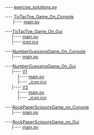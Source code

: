 ---- [exercise_solutions.py](https://github.com/R4mp4g3-0/simple_exercises/blob/main/Python/exercise_solutions.py)<br>

---- [TicTacToe_Game_On_Console](https://github.com/R4mp4g3-0/simple_exercises/tree/main/Python/TicTacToe_Game_On_Console)<br>
  &nbsp;&nbsp;&nbsp;&nbsp;&nbsp;&nbsp;
  |---- [main.py](https://github.com/R4mp4g3-0/simple_exercises/blob/main/Python/TicTacToe_Game_On_Console/main.py)<br>
  
----[TicTacToe_Game_On_Gui](https://github.com/R4mp4g3-0/simple_exercises/blob/main/Python/TicTacToe_Game_On_Gui)<br>
  &nbsp;&nbsp;&nbsp;&nbsp;&nbsp;
  |---- [main.py](https://github.com/R4mp4g3-0/simple_exercises/blob/main/Python/TicTacToe_Game_On_Gui/main.py)<br>
  &nbsp;&nbsp;&nbsp;&nbsp;&nbsp;
  |---- [icon.ico](https://github.com/R4mp4g3-0/simple_exercises/blob/main/Python/TicTacToe_Game_On_Gui/icon.ico)<br>

----[NumberGuessingGame_On_Console](https://github.com/R4mp4g3-0/simple_exercises/tree/main/Python/NumberGuessingGame_On_Console)<br>
  &nbsp;&nbsp;&nbsp;&nbsp;&nbsp;
  |---- [main.py](https://github.com/R4mp4g3-0/simple_exercises/blob/main/Python/NumberGuessingGame_On_Console/main.py)<br>


----[NumberGuessingGame_On_Gui](https://github.com/R4mp4g3-0/simple_exercises/tree/main/Python/NumberGuessingGame_On_Gui)<br>
  &nbsp;&nbsp;&nbsp;&nbsp;&nbsp;
  |---- [V1](https://github.com/R4mp4g3-0/simple_exercises/tree/main/Python/NumberGuessingGame_On_Gui/V1)<br>
  &nbsp;&nbsp;&nbsp;&nbsp;&nbsp;&nbsp;&nbsp;&nbsp;&nbsp;&nbsp;
  |---- [main.py](https://github.com/R4mp4g3-0/simple_exercises/blob/main/Python/NumberGuessingGame_On_Gui/V1/main.py)<br>
  &nbsp;&nbsp;&nbsp;&nbsp;&nbsp;&nbsp;&nbsp;&nbsp;&nbsp;&nbsp;
  |---- [_icon.ico](https://github.com/R4mp4g3-0/simple_exercises/blob/main/Python/NumberGuessingGame_On_Gui/V1/_icon.ico)<br>
   &nbsp;&nbsp;&nbsp;&nbsp;&nbsp;
  |---- [V2](https://github.com/R4mp4g3-0/simple_exercises/tree/main/Python/NumberGuessingGame_On_Gui/V2)<br>
  &nbsp;&nbsp;&nbsp;&nbsp;&nbsp;&nbsp;&nbsp;&nbsp;&nbsp;&nbsp;
  |---- [main.py](https://github.com/R4mp4g3-0/simple_exercises/blob/main/Python/NumberGuessingGame_On_Gui/V2/main.py)<br>
  &nbsp;&nbsp;&nbsp;&nbsp;&nbsp;&nbsp;&nbsp;&nbsp;&nbsp;&nbsp;
  |---- [_icon.ico](https://github.com/R4mp4g3-0/simple_exercises/blob/main/Python/NumberGuessingGame_On_Gui/V2/_icon.ico)<br>


----[RockPaperScissorsGame_on_Console](https://github.com/R4mp4g3-0/simple_exercises/tree/main/Python/RockPaperScissorsGame_on_Console)<br>
  &nbsp;&nbsp;&nbsp;&nbsp;&nbsp;
  |---- [main.py](https://github.com/R4mp4g3-0/simple_exercises/blob/main/Python/RockPaperScissorsGame_on_Console/main.py)<br>
  
  

----[RockPaperScissorsGame_on_Gui](https://github.com/R4mp4g3-0/simple_exercises/tree/main/Python/RockPaperScissorsGame_on_Console)<br>
  &nbsp;&nbsp;&nbsp;&nbsp;&nbsp;
  |---- [main.py](https://github.com/R4mp4g3-0/simple_exercises/blob/main/Python/RockPaperScissorsGame_on_Console/main.py)<br>
